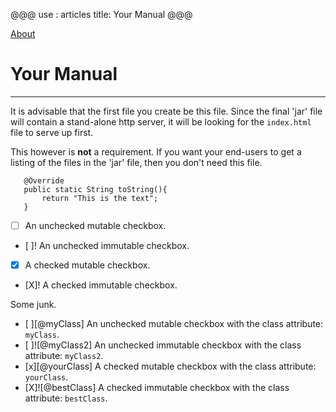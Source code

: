 @@@
use : articles
title: Your Manual
@@@

[About]

# Your Manual

---

It is advisable that the first file you create be this file.  Since the final
'jar' file will contain a stand-alone http server, it will be looking for
the `index.html` file to serve up first.

This however is **not** a requirement.  If you want your end-users to get a
listing of the files in the 'jar' file, then you don't need this file.

~~~
   @Override
   public static String toString(){
       return "This is the text";
   }
~~~

- [ ] An unchecked mutable checkbox.
- [ ]! An unchecked immutable checkbox.
- [x] A checked mutable checkbox.
- [X]! A checked immutable checkbox.

Some junk.

- [ ][@myClass] An unchecked mutable checkbox with the class attribute: `myClass`.
- [ ]![@myClass2] An unchecked immutable checkbox with the class attribute: `myClass2`.
- [x][@yourClass] A checked mutable checkbox with the class attribute: `yourClass`.
- [X]![@bestClass] A checked immutable checkbox with the class attribute: `bestClass`.

[About]:About.html
